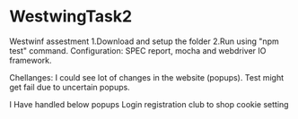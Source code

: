 # WestwingTask2
Westwinf assestment
1.Download and setup the folder
2.Run using "npm test" command.
Configuration:
SPEC report, mocha and webdriver IO framework.

Chellanges:
I could see lot of changes in the website (popups).
Test might get fail due to uncertain popups.


I Have handled below popups
Login
registration
club to shop
cookie setting

